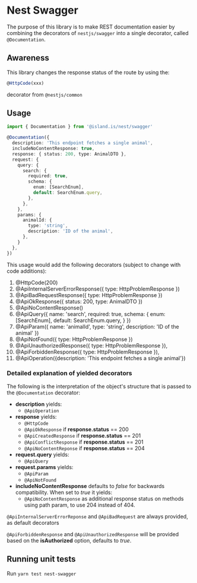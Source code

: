 # Nest Swagger

The purpose of this library is to make REST documentation easier by combining
the decorators of `nestjs/swagger` into a single decorator, called
`@Documentation`.

## Awareness

This library changes the response status of the route by using the:

```typescript
@HttpCode(xxx)
```

decorator from `@nestjs/common`

## Usage

```typescript
import { Documentation } from '@island.is/nest/swagger'

@Documentation({
  description: 'This endpoint fetches a single animal',
  includeNoContentResponse: true,
  response: { status: 200, type: AnimalDTO },
  request: {
    query: {
      search: {
        required: true,
        schema: {
          enum: [SearchEnum],
          default: SearchEnum.query,
        },
      },
    },
    params: {
      animalId: {
        type: 'string',
        description: 'ID of the animal',
      },
    }
  },
})
```

This usage would add the following decorators (subject to change with code additions):

1. @HttpCode(200)
2. @ApiInternalServerErrorResponse({ type: HttpProblemResponse })
3. @ApiBadRequestResponse({ type: HttpProblemResponse })
4. @ApiOkResponse({ status: 200, type: AnimalDTO })
5. @ApiNoContentResponse()
6. @ApiQuery({ name: 'search', required: true, schema: { enum: [SearchEnum], default: SearchEnum.query, } })
7. @ApiParam({ name: 'animalId', type: 'string', description: 'ID of the animal' })
8. @ApiNotFound({ type: HttpProblemResponse })
9. @ApiUnauthorizedResponse({ type: HttpProblemResponse }),
10. @ApiForbiddenResponse({ type: HttpProblemResponse }),
11. @ApiOperation({description: 'This endpoint fetches a single animal'})

### Detailed explanation of yielded decorators

The following is the interpretation of the object's structure that is passed to the `@Documentation` decorator:

- **description** yields:
  - `@ApiOperation`
- **response** yields:
  - `@HttpCode`
  - `@ApiOkResponse` if **response.status** == 200
  - `@ApiCreatedResponse` if **response.status** == 201
  - `@ApiConflictResponse` if **response.status** == 201
  - `@ApiNoContentReponse` if **response.status** == 204
- **request.query** yields:
  - `@ApiQuery`
- **request.params** yields:
  - `@ApiParam`
  - `@ApiNotFound`
- **includeNoContentResponse** defaults to _false_ for backwards compatibility. When set to _true_ it yields:
  - `@ApiNoContentResponse` as additional response status on methods using path param, to use 204 instead of 404.

`@ApiInternalServerErrorReponse` and `@ApiBadRequest` are always provided, as default decorators

`@ApiForbiddenResponse` and `@ApiUnauthorizedResponse` will be provided based on the **isAuthorized** option, defaults to _true_.

## Running unit tests

Run `yarn test nest-swagger`
